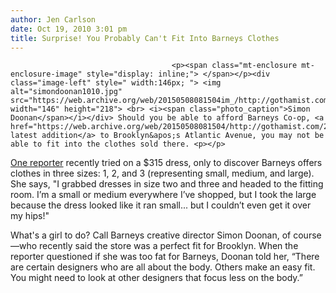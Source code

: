 ```yaml
---
author: Jen Carlson
date: Oct 19, 2010 3:01 pm
title: Surprise! You Probably Can't Fit Into Barneys Clothes
---
```


	
										<p><span class="mt-enclosure mt-enclosure-image" style="display: inline;"> </span></p><div class="image-left" style=" width:146px; "> <img alt="simondoonan1010.jpg" src="https://web.archive.org/web/20150508081504im_/http://gothamist.com/attachments/arts_jen/simondoonan1010.jpg" width="146" height="218"> <br> <i><span class="photo_caption">Simon Doonan</span></i></div> Should you be able to afford Barneys Co-op, <a href="https://web.archive.org/web/20150508081504/http://gothamist.com/2010/10/14/a_barneys_for_brooklyn.php">the latest addition</a> to Brooklyn&apos;s Atlantic Avenue, you may not be able to fit into the clothes sold there. <p></p>

<p><a href="https://web.archive.org/web/20150508081504/http://www.nypost.com/p/news/local/brooklyn/largest_size_retailer_barneys_our_Tuad4CzYStC2CiCB4fb7vM">One reporter</a> recently tried on a $315 dress, only to discover Barneys offers clothes in three sizes: 1, 2, and 3 (representing small, medium, and large). She says, &quot;I grabbed dresses in size two and three and headed to the fitting room. I&#x2019;m a small or medium everywhere I&#x2019;ve shopped, but I took the large because the dress looked like it ran small... but I couldn&#x2019;t even get it over my hips!&quot;</p>

<p>What&apos;s a girl to do? Call Barneys creative director Simon Doonan, of course&#x2014;who recently said the store was a perfect fit for Brooklyn. When the reporter questioned if she was too fat for Barneys, Doonan told her, &#x201C;There are certain designers who are all about the body. Others make an easy fit. You might need to look at other designers that focus less on the body.&#x201D;</p>					
										
									
				